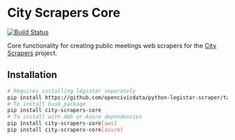 # City Scrapers Core

[![Build Status](https://travis-ci.org/City-Bureau/city-scrapers-core.svg?branch=master)](https://travis-ci.org/City-Bureau/city-scrapers-core)

Core functionality for creating public meetings web scrapers for the [City Scrapers](https://cityscrapers.org/) project.

## Installation

```bash
# Requires installing legistar separately
pip install https://github.com/opencivicdata/python-legistar-scraper/tarball/master#egg=legistar
# To install base package
pip install city-scrapers-core
# To install with AWS or Azure dependencies
pip install city-scrapers-core[aws]
pip install city-scrapers-core[azure]
```

